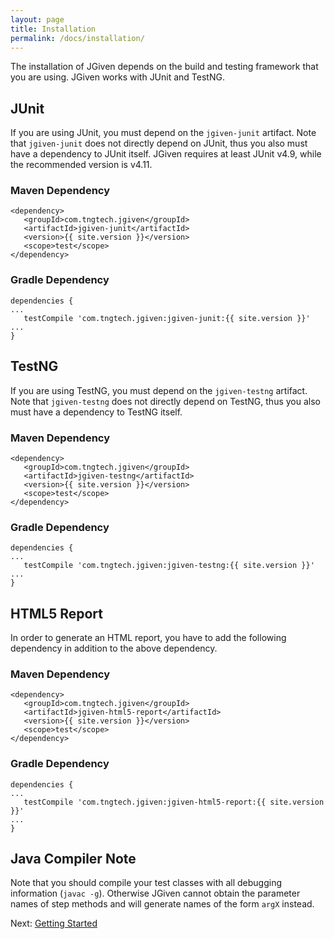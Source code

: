 ```yaml
---
layout: page
title: Installation
permalink: /docs/installation/
---
```


The installation of JGiven depends on the build and testing framework that you are using. JGiven works with JUnit and TestNG.

## JUnit

If you are using JUnit, you must depend on the `jgiven-junit` artifact.
Note that `jgiven-junit` does not directly depend on JUnit, thus you also must have a dependency to JUnit itself.
JGiven requires at least JUnit v4.9, while the recommended version is v4.11.

### Maven Dependency

```
<dependency>
   <groupId>com.tngtech.jgiven</groupId>
   <artifactId>jgiven-junit</artifactId>
   <version>{{ site.version }}</version>
   <scope>test</scope>
</dependency>
```

### Gradle Dependency

```
dependencies {
...
   testCompile 'com.tngtech.jgiven:jgiven-junit:{{ site.version }}'
...
}
```

## TestNG

If you are using TestNG, you must depend on the `jgiven-testng` artifact.
Note that `jgiven-testng` does not directly depend on TestNG, thus you also must have a dependency to TestNG itself.

### Maven Dependency

```
<dependency>
   <groupId>com.tngtech.jgiven</groupId>
   <artifactId>jgiven-testng</artifactId>
   <version>{{ site.version }}</version>
   <scope>test</scope>
</dependency>
```

### Gradle Dependency

```
dependencies {
...
   testCompile 'com.tngtech.jgiven:jgiven-testng:{{ site.version }}'
...
}
```

## HTML5 Report

In order to generate an HTML report, you have to add the following dependency in addition to the above dependency.

### Maven Dependency

```
<dependency>
   <groupId>com.tngtech.jgiven</groupId>
   <artifactId>jgiven-html5-report</artifactId>
   <version>{{ site.version }}</version>
   <scope>test</scope>
</dependency>
```

### Gradle Dependency

```
dependencies {
...
   testCompile 'com.tngtech.jgiven:jgiven-html5-report:{{ site.version }}'
...
}
```

## Java Compiler Note

Note that you should compile your test classes with all debugging information (`javac -g`). Otherwise JGiven cannot obtain the parameter names of step methods and will generate names of the form `argX` instead.

Next: [Getting Started]({{site.baseurl}}/docs/gettingstarted/)
